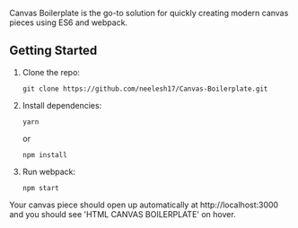 Canvas Boilerplate is the go-to solution for quickly creating modern canvas pieces using ES6 and webpack.

## Getting Started

1.  Clone the repo:

        git clone https://github.com/neelesh17/Canvas-Boilerplate.git

2.  Install dependencies:

        yarn

    or

        npm install

3.  Run webpack:

        npm start

Your canvas piece should open up automatically at http://localhost:3000 and you should see 'HTML CANVAS BOILERPLATE' on hover.
